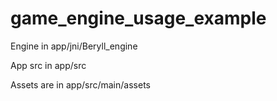 # game_engine_usage_example
Engine in app/jni/Beryll_engine

App src in app/src

Assets are in app/src/main/assets
